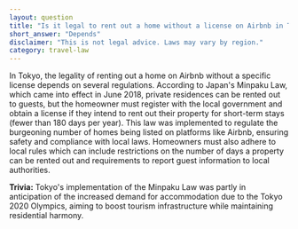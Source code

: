 ```yaml
---
layout: question
title: "Is it legal to rent out a home without a license on Airbnb in Tokyo?"
short_answer: "Depends"
disclaimer: "This is not legal advice. Laws may vary by region."
category: travel-law
---
```

In Tokyo, the legality of renting out a home on Airbnb without a specific license depends on several regulations. According to Japan's Minpaku Law, which came into effect in June 2018, private residences can be rented out to guests, but the homeowner must register with the local government and obtain a license if they intend to rent out their property for short-term stays (fewer than 180 days per year). This law was implemented to regulate the burgeoning number of homes being listed on platforms like Airbnb, ensuring safety and compliance with local laws. Homeowners must also adhere to local rules which can include restrictions on the number of days a property can be rented out and requirements to report guest information to local authorities.

**Trivia:** Tokyo's implementation of the Minpaku Law was partly in anticipation of the increased demand for accommodation due to the Tokyo 2020 Olympics, aiming to boost tourism infrastructure while maintaining residential harmony.
